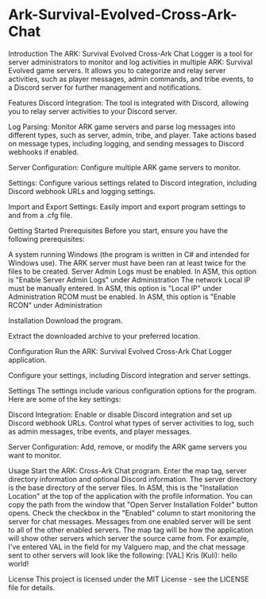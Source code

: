 # Ark-Survival-Evolved-Cross-Ark-Chat

Introduction
The ARK: Survival Evolved Cross-Ark Chat Logger is a tool for server administrators to monitor and log activities in multiple ARK: Survival Evolved game servers. It allows you to categorize and relay server activities, such as player messages, admin commands, and tribe events, to a Discord server for further management and notifications.


Features
Discord Integration: The tool is integrated with Discord, allowing you to relay server activities to your Discord server.

Log Parsing: Monitor ARK game servers and parse log messages into different types, such as server, admin, tribe, and player. Take actions based on message types, including logging, and sending messages to Discord webhooks if enabled.

Server Configuration: Configure multiple ARK game servers to monitor.

Settings: Configure various settings related to Discord integration, including Discord webhook URLs and logging settings.

Import and Export Settings: Easily import and export program settings to and from a .cfg file.


Getting Started
Prerequisites
Before you start, ensure you have the following prerequisites:

A system running Windows (the program is written in C# and intended for Windows use).
The ARK server must have been ran at least twice for the files to be created.
Server Admin Logs must be enabled.
  In ASM, this option is "Enable Server Admin Logs" under Administration
The network Local IP must be manually entered.
  In ASM, this option is "Local IP" under Administration
RCOM must be enabled.
  In ASM, this option is "Enable RCON" under Administration

Installation
Download the program.

Extract the downloaded archive to your preferred location.

Configuration
Run the ARK: Survival Evolved Cross-Ark Chat Logger application.

Configure your settings, including Discord integration and server settings.

Settings
The settings include various configuration options for the program. Here are some of the key settings:

Discord Integration: Enable or disable Discord integration and set up Discord webhook URLs. Control what types of server activities to log, such as admin messages, tribe events, and player messages.

Server Configuration: Add, remove, or modify the ARK game servers you want to monitor.

Usage
Start the ARK: Cross-Ark Chat program.
Enter the map tag, server directory information and optional Discord information.
The server directory is the base directory of the server files.
  In ASM, this is the "Installation Location" at the top of the application with the profile information.
    You can copy the path from the window that "Open Server Installation Folder" button opens.
Check the checkbox in the "Enabled" column to start monitoring the server for chat messages.
  Messages from one enabled server will be sent to all of the other enabled servers.
The map tag will be how the application will show other servers which server the source came from.
For example, I've entered VAL in the field for my Valguero map, and the chat message sent to other servers will look like the following:
[VAL] Kris (Kuli): hello world!

License
This project is licensed under the MIT License - see the LICENSE file for details.

